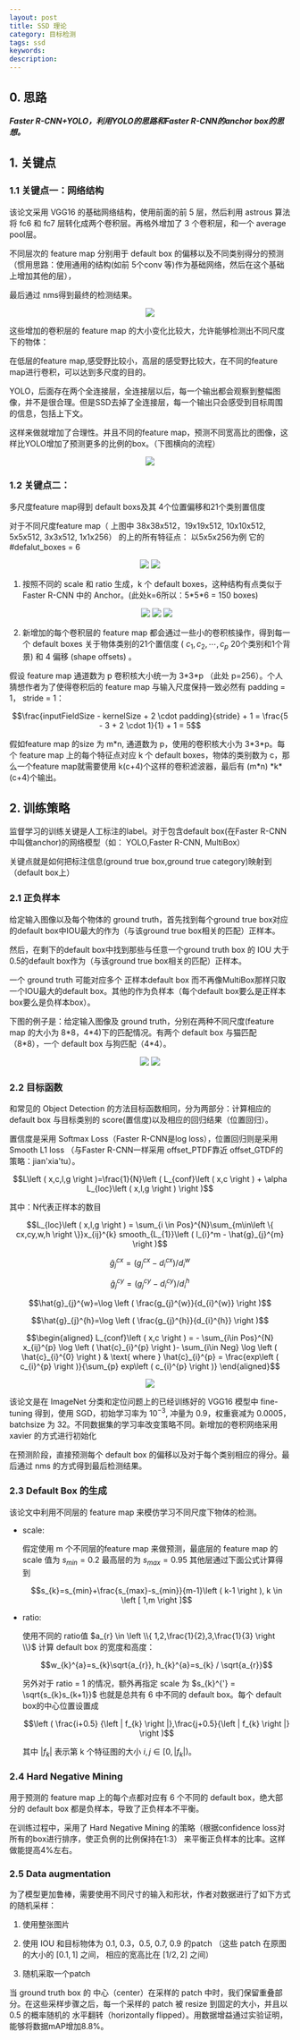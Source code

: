 ```yaml
---
layout: post
title: SSD 理论
category: 目标检测
tags: ssd
keywords:
description:
---
```


## 0. 思路

***Faster R-CNN+YOLO，利用YOLO的思路和Faster R-CNN的anchor box的思想。***

## 1. 关键点

### 1.1 关键点一：网络结构

该论文采用 VGG16 的基础网络结构，使用前面的前 5 层，然后利用 astrous 算法将 fc6 和 fc7 层转化成两个卷积层。再格外增加了 3 个卷积层，和一个 average pool层。

不同层次的 feature map 分别用于 default box 的偏移以及不同类别得分的预测（惯用思路：使用通用的结构(如前 5个conv 等)作为基础网络，然后在这个基础上增加其他的层），

最后通过 nms得到最终的检测结果。

<center>

<img src="https://raw.githubusercontent.com/chiemon/chiemon.github.io/master/img/SSD/1.png"/>

</center>

这些增加的卷积层的 feature map 的大小变化比较大，允许能够检测出不同尺度下的物体：

在低层的feature map,感受野比较小，高层的感受野比较大，在不同的feature map进行卷积，可以达到多尺度的目的。

YOLO，后面存在两个全连接层，全连接层以后，每一个输出都会观察到整幅图像，并不是很合理。但是SSD去掉了全连接层，每一个输出只会感受到目标周围的信息，包括上下文。

这样来做就增加了合理性。并且不同的feature map，预测不同宽高比的图像，这样比YOLO增加了预测更多的比例的box。（下图横向的流程）

<center>

<img src="https://raw.githubusercontent.com/chiemon/chiemon.github.io/master/img/SSD/2.png"/>

</center>

### 1.2 关键点二：

多尺度feature map得到 default boxs及其 4个位置偏移和21个类别置信度

对于不同尺度feature map（ 上图中 38x38x512，19x19x512, 10x10x512, 5x5x512, 3x3x512, 1x1x256） 的上的所有特征点： 以5x5x256为例 它的#defalut_boxes = 6

<center>

<img src="https://raw.githubusercontent.com/chiemon/chiemon.github.io/master/img/SSD/3.png"/>

<img src="https://raw.githubusercontent.com/chiemon/chiemon.github.io/master/img/SSD/4.png"/>

</center>

1. 按照不同的 scale 和 ratio 生成，k 个 default boxes，这种结构有点类似于 Faster R-CNN 中的 Anchor。(此处k=6所以：5\*5\*6 = 150 boxes)

    <center>

    <img src="https://raw.githubusercontent.com/chiemon/chiemon.github.io/master/img/SSD/5.png"/>

    <img src="https://raw.githubusercontent.com/chiemon/chiemon.github.io/master/img/SSD/6.png"/>

    <img src="https://raw.githubusercontent.com/chiemon/chiemon.github.io/master/img/SSD/7.png"/>

    </center>

2. 新增加的每个卷积层的 feature map 都会通过一些小的卷积核操作，得到每一个 default boxes 关于物体类别的21个置信度 ( $c_{1},c_{2},\cdots ,c_{p}$ 20个类别和1个背景) 和 4 偏移 (shape offsets) 。

假设 feature map 通道数为 p 卷积核大小统一为 3\*3\*p （此处 p=256）。个人猜想作者为了使得卷积后的 feature map 与输入尺度保持一致必然有 padding = 1， stride = 1：

$$\frac{inputFieldSize - kernelSize + 2 \cdot padding}{stride} + 1 = \frac{5 - 3 + 2 \cdot 1}{1} + 1 = 5$$

假如feature map 的size 为 m\*n, 通道数为 p，使用的卷积核大小为 3\*3\*p。每个 feature map 上的每个特征点对应 k 个 default boxes，物体的类别数为 c，那么一个feature map就需要使用 k(c+4)个这样的卷积滤波器，最后有 (m\*n) \*k\* (c+4)个输出。

## 2. 训练策略

监督学习的训练关键是人工标注的label。对于包含default box(在Faster R-CNN中叫做anchor)的网络模型（如： YOLO,Faster R-CNN, MultiBox）

关键点就是如何把标注信息(ground true box,ground true category)映射到（default box上）

### 2.1 正负样本

给定输入图像以及每个物体的 ground truth，首先找到每个ground true box对应的default box中IOU最大的作为（与该ground true box相关的匹配）正样本。

然后，在剩下的default box中找到那些与任意一个ground truth box 的 IOU 大于 0.5的default box作为（与该ground true box相关的匹配）正样本。

一个 ground truth 可能对应多个 正样本default box 而不再像MultiBox那样只取一个IOU最大的default box。其他的作为负样本（每个default box要么是正样本box要么是负样本box）。

下图的例子是：给定输入图像及 ground truth，分别在两种不同尺度(feature map 的大小为 8\*8，4\*4)下的匹配情况。有两个 default box 与猫匹配（8\*8），一个 default box 与狗匹配（4\*4）。

<center>

<img src="https://raw.githubusercontent.com/chiemon/chiemon.github.io/master/img/SSD/8.png"/>

<img src="https://raw.githubusercontent.com/chiemon/chiemon.github.io/master/img/SSD/9.png"/>

</center>

### 2.2 目标函数

和常见的 Object Detection 的方法目标函数相同，分为两部分：计算相应的 default box 与目标类别的 score(置信度)以及相应的回归结果（位置回归）。

置信度是采用 Softmax Loss（Faster R-CNN是log loss），位置回归则是采用 Smooth L1 loss （与Faster R-CNN一样采用 offset_PTDF靠近 offset_GTDF的策略：jian'xia'tu）。

$$L\left ( x,c,l,g \right )=\frac{1}{N}\left ( L_{conf}\left ( x,c \right ) + \alpha L_{loc}\left ( x,l,g \right ) \right )$$

其中：N代表正样本的数目

$$L_{loc}\left ( x,l,g \right ) = \sum_{i \in Pos}^{N}\sum_{m\in\left \{ cx,cy,w,h \right \}}x_{ij}^{k} smooth_{L_{1}}\left ( l_{i}^m - \hat{g}_{j}^{m} \right )$$

$$\hat{g}_{j}^{cx}=\left ( g_{j}^{cx} - d_{i}^{cx} \right ) / d_{i}^{w}$$

$$\hat{g}_{j}^{cy}=\left ( g_{j}^{cy} - d_{i}^{cy} \right ) / d_{i}^{h}$$

$$\hat{g}_{j}^{w}=\log \left ( \frac{g_{j}^{w}}{d_{i}^{w}} \right )$$

$$\hat{g}_{j}^{h}=\log \left ( \frac{g_{j}^{h}}{d_{i}^{h}} \right )$$

$$\begin{aligned}
L_{conf}\left ( x,c \right ) = - \sum_{i\in Pos}^{N} x_{ij}^{p} \log \left ( \hat{c}_{i}^{p} \right )- \sum_{i\in Neg} \log \left ( \hat{c}_{i}^{0} \right ) & \text{ where } \hat{c}_{i}^{p} = \frac{exp\left ( c_{i}^{p} \right )}{\sum_{p} exp\left ( c_{i}^{p} \right )}
\end{aligned}$$

<center>

<img src="https://raw.githubusercontent.com/chiemon/chiemon.github.io/master/img/SSD/10.png"/>

</center>

该论文是在 ImageNet 分类和定位问题上的已经训练好的 VGG16 模型中 fine-tuning 得到，使用 SGD，初始学习率为 $10^{-3}$, 冲量为 0.9，权重衰减为 0.0005，batchsize 为 32。不同数据集的学习率改变策略不同。新增加的卷积网络采用 xavier 的方式进行初始化

在预测阶段，直接预测每个 default box 的偏移以及对于每个类别相应的得分。最后通过 nms 的方式得到最后检测结果。

### 2.3 Default Box 的生成

该论文中利用不同层的 feature map 来模仿学习不同尺度下物体的检测。

- scale:

    假定使用 m 个不同层的feature map 来做预测，最底层的 feature map 的 scale 值为 $s_{min} = 0.2$ 最高层的为 $s_{max} = 0.95$ 其他层通过下面公式计算得到

    $$s_{k}=s_{min}+\frac{s_{max}-s_{min}}{m-1}\left ( k-1 \right ), k \in \left [ 1,m \right ]$$

- ratio:

    使用不同的 ratio值 $a_{r} \in \left \\{ 1,2,\frac{1}{2},3,\frac{1}{3} \right \\}$ 计算 default box 的宽度和高度：

    $$w_{k}^{a}=s_{k}\sqrt{a_{r}}, h_{k}^{a}=s_{k} / \sqrt{a_{r}}$$

    另外对于 ratio = 1 的情况，额外再指定 scale 为 $s_{k}^{'} = \sqrt{s_{k}s_{k+1}}$ 也就是总共有 6 中不同的 default box。每个 default box的中心位置设置成

    $$\left ( \frac{i+0.5} {\left | f_{k} \right |},\frac{j+0.5}{\left | f_{k} \right |} \right )$$

    其中 $\left | f_{k} \right |$ 表示第 k 个特征图的大小 $i,j \in \left [ 0,\left | f_{k} \right | \right )$。

### 2.4 Hard Negative Mining

用于预测的 feature map 上的每个点都对应有 6 个不同的 default box，绝大部分的 default box 都是负样本，导致了正负样本不平衡。

在训练过程中，采用了 Hard Negative Mining 的策略（根据confidence loss对所有的box进行排序，使正负例的比例保持在1:3） 来平衡正负样本的比率。这样做能提高4%左右。

### 2.5 Data augmentation

为了模型更加鲁棒，需要使用不同尺寸的输入和形状，作者对数据进行了如下方式的随机采样：

1. 使用整张图片

2. 使用 IOU 和目标物体为 0.1, 0.3，0.5, 0.7, 0.9 的patch （这些 patch 在原图的大小的 $\left [ 0.1,1 \right ]$ 之间， 相应的宽高比在 $\left [ 1/2,2 \right ]$ 之间）

3. 随机采取一个patch

当 ground truth box 的 中心（center）在采样的 patch 中时，我们保留重叠部分。在这些采样步骤之后，每一个采样的 patch 被 resize 到固定的大小，并且以 0.5 的概率随机的 水平翻转（horizontally flipped）。用数据增益通过实验证明，能够将数据mAP增加8.8%。